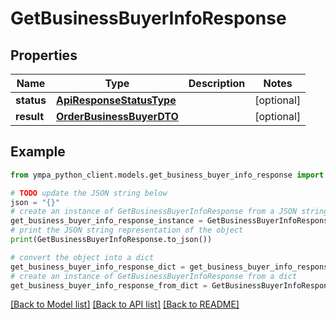 # GetBusinessBuyerInfoResponse


## Properties

Name | Type | Description | Notes
------------ | ------------- | ------------- | -------------
**status** | [**ApiResponseStatusType**](ApiResponseStatusType.md) |  | [optional] 
**result** | [**OrderBusinessBuyerDTO**](OrderBusinessBuyerDTO.md) |  | [optional] 

## Example

```python
from ympa_python_client.models.get_business_buyer_info_response import GetBusinessBuyerInfoResponse

# TODO update the JSON string below
json = "{}"
# create an instance of GetBusinessBuyerInfoResponse from a JSON string
get_business_buyer_info_response_instance = GetBusinessBuyerInfoResponse.from_json(json)
# print the JSON string representation of the object
print(GetBusinessBuyerInfoResponse.to_json())

# convert the object into a dict
get_business_buyer_info_response_dict = get_business_buyer_info_response_instance.to_dict()
# create an instance of GetBusinessBuyerInfoResponse from a dict
get_business_buyer_info_response_from_dict = GetBusinessBuyerInfoResponse.from_dict(get_business_buyer_info_response_dict)
```
[[Back to Model list]](../README.md#documentation-for-models) [[Back to API list]](../README.md#documentation-for-api-endpoints) [[Back to README]](../README.md)


